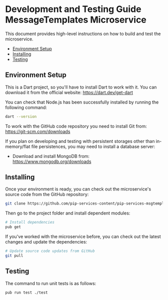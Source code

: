 # Development and Testing Guide <br> MessageTemplates Microservice

This document provides high-level instructions on how to build and test the microservice.

* [Environment Setup](#setup)
* [Installing](#install)
* [Testing](#test)

## <a name="setup"></a> Environment Setup

This is a Dart project, so you'll have to install Dart to work with it. 
You can download it from the official website: https://dart.dev/get-dart

You can check that Node.js has been successfully installed by running the following command:
```bash
dart --version
```

To work with the GitHub code repository you need to install Git from: https://git-scm.com/downloads

If you plan on developing and testing with persistent storages other than in-memory/flat file persistences,
you may need to install a database server:
- Download and install MongoDB from: https://www.mongodb.org/downloads

## <a name="install"></a> Installing

Once your environment is ready, you can check out the microservice's source code from the GitHub repository:
```bash
git clone https://github.com/pip-services-content/pip-services-msgtemplates-dart.git
```

Then go to the project folder and install dependent modules:

```bash
# Install dependencies
pub get
```

If you've worked with the microservice before, you can check out the latest changes and update the dependencies:
```bash
# Update source code updates from GitHub
git pull
```

## <a name="test"></a> Testing

The command to run unit tests is as follows:
```bash
pub run test ./test
```